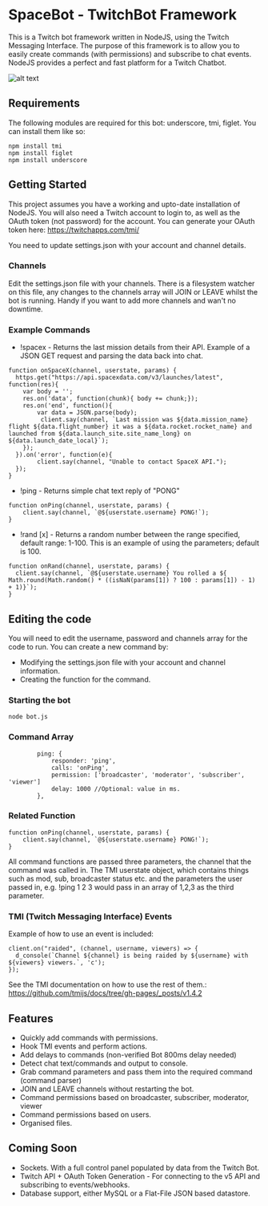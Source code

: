 # SpaceBot - TwitchBot Framework
This is a Twitch bot framework written in NodeJS, using the Twitch Messaging Interface. The purpose of this framework is to allow you to easily create commands (with permissions) and subscribe to chat events. NodeJS provides a perfect and fast platform for a Twitch Chatbot.

![alt text](https://i.imgur.com/ehHCsCW.png)

## Requirements
The following modules are required for this bot: underscore, tmi, figlet. You can install them like so:

```
npm install tmi
npm install figlet
npm install underscore
```

## Getting Started
This project assumes you have a working and upto-date installation of NodeJS. You will also need a Twitch account to login to, as well as the OAuth token (not password) for the account. You can generate your OAuth token here: https://twitchapps.com/tmi/

You need to update settings.json with your account and channel details.

### Channels
Edit the settings.json file with your channels. There is a filesystem watcher on this file, any changes to the channels array will JOIN or LEAVE whilst the bot is running. Handy if you want to add more channels and wan't no downtime.

### Example Commands
* !spacex - Returns the last mission details from their API. Example of a JSON GET request and parsing the data back into chat.
```
function onSpaceX(channel, userstate, params) {
  https.get("https://api.spacexdata.com/v3/launches/latest", function(res){
    var body = '';
    res.on('data', function(chunk){ body += chunk;});
    res.on('end', function(){
        var data = JSON.parse(body);
         client.say(channel, `Last mission was ${data.mission_name} flight ${data.flight_number} it was a ${data.rocket.rocket_name} and launched from ${data.launch_site.site_name_long} on ${data.launch_date_local}`);
    });
  }).on('error', function(e){
        client.say(channel, "Unable to contact SpaceX API.");
  });
}
```
* !ping - Returns simple chat text reply of "PONG"
```
function onPing(channel, userstate, params) {
    client.say(channel, `@${userstate.username} PONG!`);
}
```
* !rand [x] - Returns a random number between the range specified, default range: 1-100. This is an example of using the parameters; default is 100.
```
function onRand(channel, userstate, params) {
  client.say(channel, `@${userstate.username} You rolled a ${ Math.round(Math.random() * ((isNaN(params[1]) ? 100 : params[1]) - 1) + 1)}`);
}
```

## Editing the code
You will need to edit the username, password and channels array for the code to run. You can create a new command by:

* Modifying the settings.json file with your account and channel information.
* Creating the function for the command.

### Starting the bot
```node bot.js```

### Command Array
```
        ping: {
            responder: 'ping',
            calls: 'onPing',
            permission: ['broadcaster', 'moderator', 'subscriber', 'viewer']
            delay: 1000 //Optional: value in ms.
        },
```
### Related Function
```
function onPing(channel, userstate, params) {
    client.say(channel, `@${userstate.username} PONG!`);
}
```

All command functions are passed three parameters, the channel that the command was called in. The TMI userstate object, which contains things such as mod, sub, broadcaster status etc. and the parameters the user passed in, e.g. !ping 1 2 3 would pass in an array of 1,2,3 as the third parameter.

### TMI (Twitch Messaging Interface) Events
Example of how to use an event is included:
```
client.on("raided", (channel, username, viewers) => {
  d_console(`Channel ${channel} is being raided by ${username} with ${viewers} viewers.`, 'c');
});
```
See the TMI documentation on how to use the rest of them.: https://github.com/tmijs/docs/tree/gh-pages/_posts/v1.4.2

## Features
* Quickly add commands with permissions.
* Hook TMI events and perform actions.
* Add delays to commands (non-verified Bot 800ms delay needed)
* Detect chat text/commands and output to console.
* Grab command parameters and pass them into the required command (command parser)
* JOIN and LEAVE channels without restarting the bot.
* Command permissions based on broadcaster, subscriber, moderator, viewer
* Command permissions based on users.
* Organised files.

## Coming Soon
* Sockets. With a full control panel populated by data from the Twitch Bot.
* Twitch API + OAuth Token Generation - For connecting to the v5 API and subscribing to events/webhooks.
* Database support, either MySQL or a Flat-File JSON based datastore.

